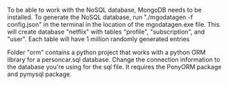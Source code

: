 To be able to work with the NoSQL database, MongoDB needs to be installed.
To generate the NoSQL database, run "./mgodatagen -f config.json" in the terminal in the location of the mgodatagen.exe file.
This will create database "netflix" with tables "profile", "subscription", and "user". Each table will have 1 million randomly generated entries

Folder "orm" contains a python project that works with a python ORM library for a personcar.sql database. Change the connection information to the database you're using for the sql file.
It requires the PonyORM package and pymysql package.